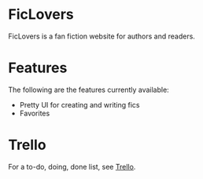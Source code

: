 # FicLovers
FicLovers is a fan fiction website for authors and readers.

# Features
The following are the features currently available:

  * Pretty UI for creating and writing fics 
  * Favorites

# Trello
For a to-do, doing, done list, see
[Trello](https://trello.com/b/OGkMd8gP/ficlovers).
